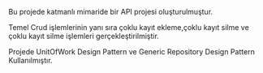 Bu projede katmanlı mimaride bir API projesi oluşturulmuştur. 

Temel Crud işlemlerinin yanı sıra çoklu kayıt ekleme,çoklu kayıt silme ve çoklu kayıt silme işlemleri gerçekleştirilmiştir. 

Projede UnitOfWork Design Pattern ve Generic Repository Design Pattern Kullanılmıştır.
